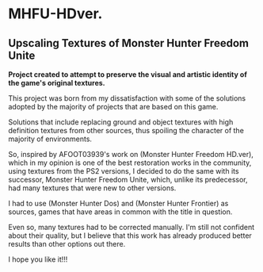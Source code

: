 # MHFU-HDver.
## Upscaling Textures of Monster Hunter Freedom Unite

**Project created to attempt to preserve the visual and artistic identity of the game's original textures.**

This project was born from my dissatisfaction with some of the solutions adopted by the majority of projects that are based on this game.

Solutions that include replacing ground and object textures with high definition textures from other sources, thus spoiling the character of the majority of environments.

So, inspired by AFOOT03939's work on (Monster Hunter Freedom HD.ver), which in my opinion is one of the best restoration works in the community, using textures from the PS2 versions, I decided to do the same with its successor, Monster Hunter Freedom Unite, which, unlike its predecessor, had many textures that were new to other versions.

I had to use (Monster Hunter Dos) and (Monster Hunter Frontier) as sources, games that have areas in common with the title in question.

Even so, many textures had to be corrected manually. I'm still not confident about their quality, but I believe that this work has already produced better results than other options out there.

I hope you like it!!!